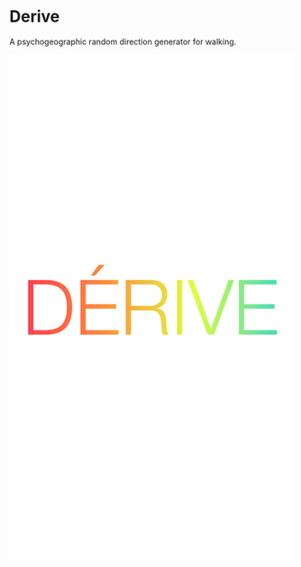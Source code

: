 Derive
======

A psychogeographic random direction generator for walking.

![](https://github.com/nytek/Derive/blob/master/Derive/Default-568h%402x.png?raw=true)
